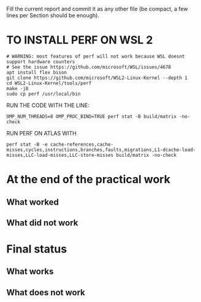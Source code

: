 
Fill the current report and commit it as any other file (be compact, a few lines per Section should be enough).

# TO INSTALL PERF ON WSL 2
```
# WARNING: most features of perf will not work because WSL doesnt support hardware counters
# See the issue https://github.com/microsoft/WSL/issues/4678
apt install flex bison
git clone https://github.com/microsoft/WSL2-Linux-Kernel --depth 1
cd WSL2-Linux-Kernel/tools/perf
make -j8
sudo cp perf /usr/local/bin
```

RUN THE CODE WITH THE LINE:
```
OMP_NUM_THREADS=8 OMP_PROC_BIND=TRUE perf stat -B build/matrix -no-check
```

RUN PERF ON ATLAS WITH
```
perf stat -B -e cache-references,cache-misses,cycles,instructions,branches,faults,migrations,L1-dcache-load-misses,LLC-load-misses,LLC-store-misses build/matrix -no-check
```

# At the end of the practical work

## What worked

## What did not work



# Final status

## What works

## What does not work

